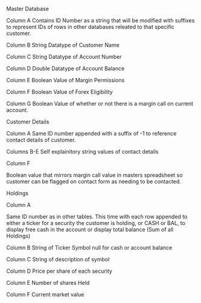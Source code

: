 Master Database

Column A
Contains ID Number as a string that will be modified with suffixes to represent IDs of rows in other databases releated to that specific customer.

Column B 
String Datatype of Customer Name

Column C 
String Datatype of Account Number

Column D 
Double Datatype of Account Balance

Column E 
Boolean Value of Margin Permissions

Column F 
Boolean Value of Forex Eligibility

Column G 
Boolean Value of whether or not there is a margin call on current account.

Customer Details

Column A
Same ID number appended with a suffix of -1 to reference contact details of customer.

Columns B-E 
Self explainitory string values of contact details

Column F

Boolean value that mirrors margin call value in masters spreadsheet so customer can be flagged on contact form as needing to be contacted.

Holdings

Column A

Same ID number as in other tables.  This time with each row appended to either a ticker for a security the customer is holding, or CASH or BAL, to display free cash in the account or display total balance (Sum of all Holdings)

Column B
String of Ticker Symbol null for cash or account balance

Column C
String of description of symbol

Column D
Price per share of each security

Column E
Number of shares Held

Column F
Current market value

